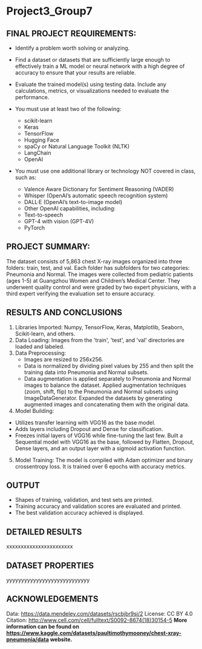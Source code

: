 # Project3_Group7

## FINAL PROJECT REQUIREMENTS:
* Identify a problem worth solving or analyzing.
* Find a dataset or datasets that are sufficiently large enough to effectively train a ML model or neural network with a high degree of accuracy to ensure that your results are reliable.
* Evaluate the trained model(s) using testing data. Include any calculations, metrics, or visualizations needed to evaluate the performance.

* You must use at least two of the following:
  - scikit-learn
  - Keras
  - TensorFlow
  - Hugging Face
  - spaCy or Natural Language Toolkit (NLTK)
  - LangChain
  - OpenAI

* You must use one additional library or technology NOT covered in class, such as:
  - Valence Aware Dictionary for Sentiment Reasoning (VADER)
  - Whisper (OpenAI’s automatic speech recognition system)
  - DALL·E (OpenAI’s text-to-image model)
  - Other OpenAI capabilities, including:
  - Text-to-speech
  - GPT-4 with vision (GPT-4V)
  - PyTorch

## PROJECT SUMMARY:
The dataset consists of 5,863 chest X-ray images organized into three folders: train, test, and val. Each folder has subfolders for two categories: Pneumonia and Normal.
The images were collected from pediatric patients (ages 1-5) at Guangzhou Women and Children’s Medical Center. They underwent quality control and were graded by two expert physicians, with a third expert verifying the evaluation set to ensure accuracy.

## RESULTS AND CONCLUSIONS
1. Libraries Imported: Numpy, TensorFlow, Keras, Matplotlib, Seaborn, Scikit-learn, and others.
2. Data Loading: Images from the 'train', 'test', and 'val' directories are loaded and labeled.
3. Data Preprocessing:
   * Images are resized to 256x256.
   * Data is normalized by dividing pixel values by 255 and then split the training data into Pneumonia and Normal subsets.
   * Data augmentation is applied separately to Pneumonia and Normal images to balance the dataset. Applied augmentation techniques (zoom, shift, flip) to the Pneumonia and Normal subsets using ImageDataGenerator. Expanded the datasets by generating augmented images and concatenating them with the original data.
4. Model Building:
  * Utilizes transfer learning with VGG16 as the base model.
  * Adds layers including Dropout and Dense for classification.
  * Freezes initial layers of VGG16 while fine-tuning the last few. Built a Sequential model with VGG16 as the base, followed by Flatten, Dropout, Dense layers, and an output layer with a sigmoid activation function.
5. Model Training: The model is compiled with Adam optimizer and binary crossentropy loss. It is trained over 6 epochs with accuracy metrics.

## OUTPUT 
  * Shapes of training, validation, and test sets are printed.
  * Training accuracy and validation scores are evaluated and printed.
  * The best validation accuracy achieved is displayed.

## DETAILED RESULTS
xxxxxxxxxxxxxxxxxxxxxxx

## DATASET PROPERTIES
yyyyyyyyyyyyyyyyyyyyyyyyyyyy

## ACKNOWLEDGEMENTS 
Data: https://data.mendeley.com/datasets/rscbjbr9sj/2
License: CC BY 4.0
Citation: http://www.cell.com/cell/fulltext/S0092-8674(18)30154-5
**More information can be found on https://www.kaggle.com/datasets/paultimothymooney/chest-xray-pneumonia/data website.**
